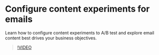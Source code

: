 # Configure content experiments for emails

Learn how to configure content experiments to A/B test and explore email content best drives your business objectives.

>[!VIDEO](https://video.tv.adobe.com/v/3419893/?learn=on)
